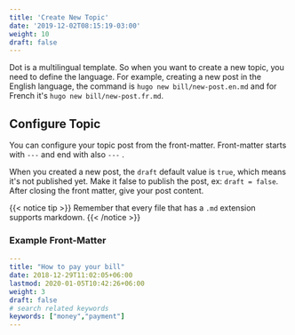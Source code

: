 ```yaml
---
title: 'Create New Topic'
date: '2019-12-02T08:15:19-03:00'
weight: 10
draft: false
---
```


Dot is a multilingual template. So when you want to create a new topic, you need to define the language. For example, creating a new post in the English language, the command is `hugo new bill/new-post.en.md` and for French it's `hugo new bill/new-post.fr.md`.

## Configure Topic

You can configure your topic post from the front-matter. Front-matter starts with `---` and end with also `---` . 

When you created a new post, the `draft` default value is `true`, which means it's not published yet. Make it false to publish the post, ex: `draft = false`.
After closing the front matter, give your post content. 

{{< notice tip >}}
Remember that every file that has a `.md` extension supports markdown.
{{< /notice >}}

### Example Front-Matter

```yml
---
title: "How to pay your bill"
date: 2018-12-29T11:02:05+06:00
lastmod: 2020-01-05T10:42:26+06:00
weight: 3
draft: false
# search related keywords
keywords: ["money","payment"]
---
```